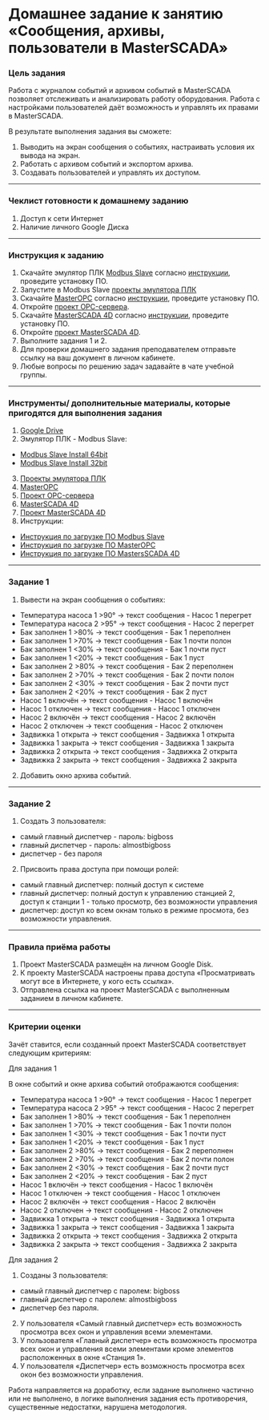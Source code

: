 # Домашнее задание к занятию «Сообщения, архивы, пользователи в MasterSCADA»

### Цель задания

Работа с журналом событий и архивом событий в MasterSCADA позволяет отслеживать и анализировать работу оборудования. Работа с настройками пользователей даёт возможность и управлять их правами в MasterSCADA.

В результате выполнения задания вы сможете:

1. Выводить на экран сообщения о событиях, настраивать условия их вывода на экран.
2. Работать с архивом событий и экспортом архива.
3. Создавать пользователей и управлять их доступом.

------

### Чеклист готовности к домашнему заданию

1. Доступ к сети Интернет
2. Наличие личного Google Диска

------

### Инструкция к заданию

1. Скачайте эмулятор ПЛК [Modbus Slave](https://www.modbustools.com/download.html) согласно [инструкции](https://docs.google.com/document/d/1Ev3rud-4SiXoUY6EUMWyhdeewMtvBtPHBgpbK_1V1qQ/edit?usp=sharing), проведите установку ПО.
2. Запустите в Modbus Slave [проекты эмулятора ПЛК](https://drive.google.com/drive/folders/1a2jHw5s4wkLTVP_iFoJua3DF8dJq5_9K?usp=sharing)
3. Скачайте [MasterOPC](https://insat.ru/products/?category=1666) согласно [инструкции](https://docs.google.com/document/d/1P69A5JeIwJc4tl_4unqFNwGHCM3CWj9GaNMLeXR7f3A/edit?usp=sharing), проведите установку ПО.
4. Откройте [проект OPC-сервера](https://drive.google.com/file/d/1hPJu9z_iUcsLwL2f1EA9UmC5T7F1G1it/view?usp=sharing).
5. Скачайте [MasterSCADA 4D](https://masterscada.ru/download4) согласно [инструкции](https://docs.google.com/document/d/1Va2eUNQpn054GAAnojp1zUsuOpM2ANS3i12PwRx2GbI/edit?usp=sharing), проведите установку ПО.
6. Откройте [проект MasterSCADA 4D](https://drive.google.com/drive/folders/1d3N1wOj-qhmdJLTEQj7tsHQ5iklLMJE6?usp=sharing).
7. Выполните задания 1 и 2.
8. Для проверки домашнего задания преподавателем отправьте ссылку на ваш документ в личном кабинете.
9. Любые вопросы по решению задач задавайте в чате учебной группы.

------

### Инструменты/ дополнительные материалы, которые пригодятся для выполнения задания

1. [Google Drive](https://www.google.com/intl/ru/drive/)
2. Эмулятор ПЛК - Modbus Slave:
- [Modbus Slave Install 64bit](https://www.modbustools.com/download/ModbusSlaveSetup64Bit.exe "ModbusSlave Install 64bit") 
- [Modbus Slave Install 32bit](https://www.modbustools.com/download/ModbusSlaveSetup32Bit.exe "ModbusSlave Install 32bit")
3. [Проекты эмулятора ПЛК](https://drive.google.com/drive/folders/1a2jHw5s4wkLTVP_iFoJua3DF8dJq5_9K?usp=sharing)
4. [MasterOPC](https://insat.ru/products/?category=1666)
5. [Проект OPC-сервера](https://drive.google.com/file/d/1hPJu9z_iUcsLwL2f1EA9UmC5T7F1G1it/view?usp=sharing)
6. [MasterSCADA 4D](https://masterscada.ru/download4)
7. [Проект MasterSCADA 4D](https://drive.google.com/drive/folders/1d3N1wOj-qhmdJLTEQj7tsHQ5iklLMJE6?usp=sharing)
8. Инструкции:
- [Инструкция по загрузке ПО Modbus Slave](https://docs.google.com/document/d/1Ev3rud-4SiXoUY6EUMWyhdeewMtvBtPHBgpbK_1V1qQ/edit?usp=sharing)
- [Инструкция по загрузке ПО MasterOPC](https://docs.google.com/document/d/1P69A5JeIwJc4tl_4unqFNwGHCM3CWj9GaNMLeXR7f3A/edit?usp=sharing)
- [Инструкция по загрузке ПО MastersSCADA 4D](https://docs.google.com/document/d/1Va2eUNQpn054GAAnojp1zUsuOpM2ANS3i12PwRx2GbI/edit?usp=sharing)
------

### Задание 1

1. Вывести на экран сообщения о событиях:
- Температура насоса 1 >90° → текст сообщения - Насос 1 перегрет
- Температура насоса 2 >95° → текст сообщения - Насос 2 перегрет
- Бак заполнен 1 >80% → текст сообщения - Бак 1 переполнен
- Бак заполнен 1 >70% → текст сообщения - Бак 1 почти полон
- Бак заполнен 1 <30% → текст сообщения - Бак 1 почти пуст
- Бак заполнен 1 <20% → текст сообщения - Бак 1 пуст
- Бак заполнен 2 >80% → текст сообщения - Бак 2 переполнен
- Бак заполнен 2 >70% → текст сообщения - Бак 2 почти полон
- Бак заполнен 2 <30% → текст сообщения - Бак 2 почти пуст
- Бак заполнен 2 <20% → текст сообщения - Бак 2 пуст
- Насос 1 включён → текст сообщения - Насос 1 включён
- Насос 1 отключен → текст сообщения - Насос 1 отключен
- Насос 2 включён → текст сообщения - Насос 2 включён
- Насос 2 отключен → текст сообщения - Насос 2 отключен
- Задвижка 1 открыта → текст сообщения - Задвижка 1 открыта
- Задвижка 1 закрыта → текст сообщения - Задвижка 1 закрыта
- Задвижка 2 открыта → текст сообщения - Задвижка 2 открыта
- Задвижка 2 закрыта → текст сообщения - Задвижка 2 закрыта
 
2. Добавить окно архива событий.

------

### Задание 2

1. Создать 3 пользователя:
- самый главный диспетчер - пароль: bigboss
- главный диспетчер - пароль: almostbigboss
- диспетчер - без пароля
 
2. Присвоить права доступа при помощи ролей:
- самый главный диспетчер: полный доступ к системе
- главный диспетчер: полный доступ к управлению станцией 2, доступ к станции 1 - только просмотр, без возможности управления
- диспетчер: доступ ко всем окнам только в режиме просмота, без возможности управления.

------

### Правила приёма работы

1. Проект MasterSCADA размещён на личном Google Disk.
2. К проекту MasterSCADA настроены права доступа «Просматривать могут все в Интернете, у кого есть ссылка».
3. Отправлена ссылка на проект MasterSCADA с выполненным заданием в личном кабинете.

------

### Критерии оценки

Зачёт ставится, если созданный проект MasterSCADA соответствует следующим критериям:

Для задания 1
  
В окне событий и окне архива событий отображаются сообщения:

- Температура насоса 1 >90° → текст сообщения - Насос 1 перегрет
- Температура насоса 2 >95° → текст сообщения - Насос 2 перегрет
- Бак заполнен 1 >80% → текст сообщения - Бак 1 переполнен
- Бак заполнен 1 >70% → текст сообщения - Бак 1 почти полон
- Бак заполнен 1 <30% → текст сообщения - Бак 1 почти пуст
- Бак заполнен 1 <20% → текст сообщения - Бак 1 пуст
- Бак заполнен 2 >80% → текст сообщения - Бак 2 переполнен
- Бак заполнен 2 >70% → текст сообщения - Бак 2 почти полон
- Бак заполнен 2 <30% → текст сообщения - Бак 2 почти пуст
- Бак заполнен 2 <20% → текст сообщения - Бак 2 пуст
- Насос 1 включён → текст сообщения - Насос 1 включён
- Насос 1 отключен → текст сообщения - Насос 1 отключен
- Насос 2 включён → текст сообщения - Насос 2 включён
- Насос 2 отключен → текст сообщения - Насос 2 отключен
- Задвижка 1 открыта → текст сообщения - Задвижка 1 открыта
- Задвижка 1 закрыта → текст сообщения - Задвижка 1 закрыта
- Задвижка 2 открыта → текст сообщения - Задвижка 2 открыта
- Задвижка 2 закрыта → текст сообщения - Задвижка 2 закрыта

Для задания 2

1. Созданы 3 пользователя:

- самый главный диспетчер с паролем: bigboss
- главный диспетчер с паролем: almostbigboss
- диспетчер без пароля.

2. У пользователя «Самый главный диспетчер» есть возможность просмотра всех окон и управления всеми элементами. 
3. У пользователя «Главный диспетчер» есть возможность просмотра всех окон и управления всеми элементами кроме элементов расположенных в окне «Станция 1».
3. У пользователя «Диспетчер» есть возможность просмотра всех окон без возможности управления.

Работа направляется на доработку, если задание выполнено частично или не выполнено, в логике выполнения задания есть противоречия, существенные недостатки, нарушена методология.
